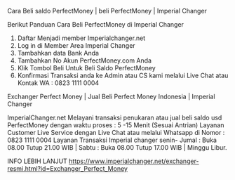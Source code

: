 Cara Beli saldo PerfectMoney | beli PerfectMoney | Imperial Changer 


Berikut Panduan Cara Beli PerfectMoney di Imperial Changer


1. Daftar Menjadi member Imperialchanger.net
2. Log in di Member Area Imperial Changer
3. Tambahkan data Bank Anda
4. Tambahkan No Akun PerfectMoney.com Anda
5. Klik Tombol Beli Untuk Beli Saldo PerfectMoney
6. Konfirmasi Transaksi anda ke Admin atau CS kami melalui Live Chat atau Kontak WA : 0823 1111 0004








Exchanger Perfect Money | Jual Beli Perfect Money Indonesia | Imperial Changer


ImperialChanger.net Melayani transaksi penukaran atau jual beli saldo usd PerfectMoney dengan waktu proses : 5 -15 Menit (Sesuai Antrian) Layanan Customer Live Service dengan Live Chat atau melalui Whatsapp di Nomor : 0823 1111 0004 Layanan Transaksi Imperial changer senin- Jumal : Buka 08.00 Tutup 21.00 WIB | Sabtu : Buka 08.00 Tutup 17.00 WIB | Minggu Libur.


INFO LEBIH LANJUT https://www.imperialchanger.net/exchanger-resmi.html?id=Exchanger_Perfect_Money
